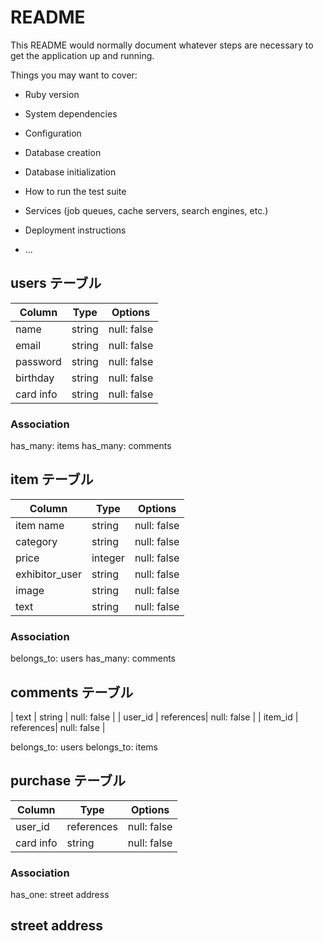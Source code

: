# README

This README would normally document whatever steps are necessary to get the
application up and running.

Things you may want to cover:

* Ruby version

* System dependencies

* Configuration

* Database creation

* Database initialization

* How to run the test suite

* Services (job queues, cache servers, search engines, etc.)

* Deployment instructions

* ...
## users テーブル
| Column   | Type   | Options     |
| -------- | ------ | ----------- |
| name     | string | null: false |
| email    | string | null: false |
| password | string | null: false |
| birthday | string | null: false |
| card info| string | null: false |

### Association
has_many: items
has_many: comments

## item テーブル
| Column   | Type   | Options     |
| -------- | ------ | ----------- |
|item name | string | null: false |
|category  | string | null: false |
|price     | integer| null: false |
| exhibitor_user| string | null: false |
| image    | string | null: false |
| text     | string | null: false |

### Association
belongs_to: users
has_many: comments

## comments テーブル
| text     | string | null: false |
| user_id  | references| null: false |
| item_id  | references| null: false |

belongs_to: users
belongs_to: items

## purchase テーブル
| Column   | Type   | Options     |
| -------- | ------ | ----------- |
| user_id  | references| null: false |
| card info| string | null: false |

### Association
has_one: street address

## street address

